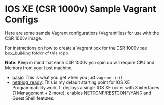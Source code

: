 # IOS XE (CSR 1000v) Sample Vagrant Configs

Here are some sample Vagrant configurations (Vagrantfiles) for use with the CSR 1000v image.  

For instructions on how to create a Vagrant box for the CSR 1000v see [box_building](../../box_building) folder of this repo.

**Note:**  Keep in mind that each CSR 1000v you spin up will require CPU and Memory from your host machine.  

* [basic](basic): This is what you get when you just `vagrant init`
* [netprog_ready](netprog_ready): This is my default starting point for IOS XE Programmability work.  It deploys a single IOS XE router with 3 interfaces (1 Management + 2 more), enables NETCONF/RESTCONF/YANG and Guest Shell features.  
